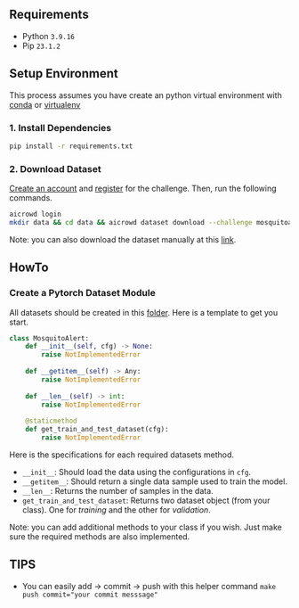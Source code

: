 ## Requirements
- Python ```3.9.16```
- Pip ```23.1.2```

## Setup Environment

This process assumes you have create an python virtual environment with [conda](https://conda.io/projects/conda/en/latest/user-guide/tasks/manage-environments.html) or [virtualenv](https://docs.python.org/3/library/venv.html)

### 1. Install Dependencies

```bash
pip install -r requirements.txt
```

### 2. Download Dataset

[Create an account](https://www.aicrowd.com/participants/sign_up) and [register](https://www.aicrowd.com/challenges/mosquitoalert-challenge-2023) for the challenge. Then, run the following commands.

```bash
aicrowd login
mkdir data && cd data && aicrowd dataset download --challenge mosquitoalert-challenge-2023
```

Note: you can also download the dataset manually at this [link](https://www.aicrowd.com/challenges/mosquitoalert-challenge-2023/dataset_files).


## HowTo

### Create a Pytorch Dataset Module

All datasets should be created in this [folder](/mosquito/datasets/). Here is a template to get you start.

```python
class MosquitoAlert:
    def __init__(self, cfg) -> None:
        raise NotImplementedError
    
    def __getitem__(self) -> Any:
        raise NotImplementedError
    
    def __len__(self) -> int:
        raise NotImplementedError
    
    @staticmethod
    def get_train_and_test_dataset(cfg):
        raise NotImplementedError
```

Here is the specifications for each required datasets method.

- `__init__`: Should load the data using the configurations in `cfg`.
- `__getitem__`: Should return a single data sample used to train the model.
- `__len__`: Returns the number of samples in the data.
- `get_train_and_test_dataset`: Returns two dataset object (from your class). One for *training* and the other for *validation*.

Note: you can add additional methods to your class if you wish. Just make sure the required methods are also implemented.


## TIPS
- You can easily add -> commit -> push with this helper command `make push commit="your commit messsage"`